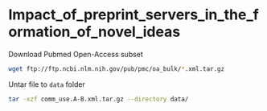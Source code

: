 # Impact_of_preprint_servers_in_the_formation_of_novel_ideas

Download Pubmed Open-Access subset

```bash
wget ftp://ftp.ncbi.nlm.nih.gov/pub/pmc/oa_bulk/*.xml.tar.gz
```

Untar file to `data` folder

```bash
tar -xzf comm_use.A-B.xml.tar.gz --directory data/
```
